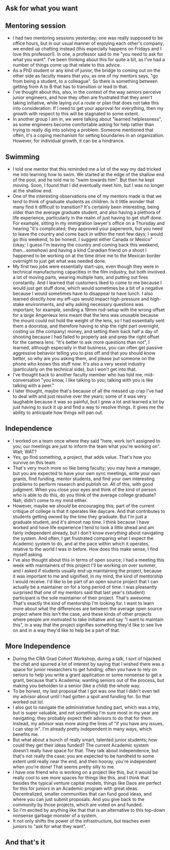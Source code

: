 ## Ask for what you want

## Mentoring session
- I had two mentoring sessions yesterday; one was really supposed to be office hours, but in our usual manner of enjoying each other's company,
we ended up chatting instead (this especially happens on Fridays and I love this professor!). In one, a professor said to me "you need to ask for what you want". 
I've been thinking about this for quite a bit, as I've had a number of things come up that relate to this advice. 
- As a PhD student or any kind of junior, the bridge to coming out on the other side as faculty means that you, as one of my mentors says,
"go from being a student, to a colleague". So there is something between getting from A to B that has to transition or lead to that. 
- I've thought about this, also, in the context of the way seniors perceive junior engineers, and how they often are frustrated that they aren't
taking initiative, while laying out a route or plan that does not take this into consideration. If I need to get your approval for everything,
then my growth with respect to this will be stagnated to some extent.
- In another group I am in, we were talking about "learned helplessness", as some engineers become comfortable asking for help rather than trying to really
dig into solving a problem. Someone mentioned that often, it's a coping mechanism for setting boundaries in an organization. However, for individual growth,
it can be a hindrance. 

## Swimming
- I told one mentor that this reminded me a lot of the way my dad tricked me into learning how to swim. We started at the edge of the shallow end
of the pool, and he told me to "swim towards him". But then he kept moving. Soon, I found that I did eventually meet him, but I was no longer at the
shallow end. 
- One of the interesting observations one of my mentors made is that we tend to think of graduate students as children. Is it little wonder that many
find it difficult to transition? It's certainly been interesting, being older than the average graduate student, and also having a plethora of life 
experience, particularly in the realm of just having to get stuff done. For example, sitting in my immigration lawyer's office on a Thursday and hearing "it's complicated;
they approved your paperwork, but you need to leave the country and come back in within the next few days; I would go this weekend, to be honest. 
I suggest either Canada or Mexico" (okay; I guess I'm leaving the country and coming back this weekend, then...somehow) and having a kind 
Canadian friend on a shoot I happened to be working on at the time drive me to the Mexican border overnight to just get what was needed done. 
- My first two jobs were essentially start-ups, even though they were in technical manufacturing capacities in the film industry, but both involved a lot of 
moving parts, wearing multiple hats, and putting out fires constantly. And I learned that customers liked to come to me because I would just get stuff done, 
which would sometimes be a bit of a negative because I would sometimes have to disappear to have lunch. I also learned directly how my eff-ups would impact
high-pressure and high-stake environments, and why asking necessary questions was important; for example, sending a 19mm rod-setup with the wrong offset for a
large Angenieux lens meant that the lens was unusable because the mount could not hold the weight of the lens, so I had essentially sent them a doorstop, and 
therefore having to ship the right part overnight, costing us (the company) money, and setting them back half a day of shooting because I had failed to properly
ask and prep the right offset for the camera lens. "It's better to ask more questions than not", I learned, although especially in that business, you can often
get passive aggressive behavior telling you to piss off and that you should know better, so why are you asking them, and please put someone on the phone who
knows this stuff now. It's also a very sexist industry (particularly on the technical side), but I won't get into that.
- I've thought back to another faculty member who has told me, mid-conversation "you know, I like talking to you; talking with you is like talking with a peer."
- I later thought, maybe that's because of all the messed up crap I've had to deal with and just resolve over the years; some of it was very laughable because
it was so painful, but I grew a lot and learned a lot by just having to suck it up and find a way to resolve things. It gives me the ability to anticipate how
things will pan out.

## Independence
- I worked on a team once where they said "here, work isn't assigned to you; our meetings are just to inform the team what you're working on". Wait; WAT?
- Yes, go find something, a project, that adds value. That's how you survive on this team.
- That's very much more so like being faculty; you may have a manager, but you are expected to have your own sync meetings, write your own grants, 
find funding, mentor students, and find your own interesting problems to perform research and publish on. All of this, with good judgment. When you 
close your eyes and think of the kind of person who is able to do this, do you think of the average college graduate? Nah, didn't come to my mind either.
- However, maybe we *should* be encouraging this; part of the current critique of college is that it operates like daycare. And that contributes to students
getting owned by the time they graduate. But I'm just a graduate student, and it's almost nap time. I think because I have worked and have life experience I tend to look a *little* 
ahead and am fairly independent already, but I don't know *everything* about navigating the system. And often, I get frustrated comparing what I expect 
the Academic system to do, and at the pace within which it operates, relative to the world I was in before. How does this make sense, I find myself asking.
- I've also thought about this in terms of open source; I had a meeting this week with maintainers of this project I'll be working on over summer, and I asked
if students usually end up maintaining the project, because it was important to me and signified, in my mind, the kind of mentorship I would receive. I'd like to be part of an open source project that I can actually be a 
maintainer on for a long period of time. I was pleasantly surprised that one of my mentors said that last year's (student) participant is the sole maintainer
of their project. That's awesome. That's exactly the kind of mentorship I'm looking for. I want to learn more about what the differences are between the average
open source project where this isn't the case, and these kinds of other projects where people are motivated to take initiative and say "I want to maintain this",
in a way that the project signifies something they'd like to see live on and in a way they'd like to help be a part of that.

## More Independence
- During the CRA Grad Cohort Workshop, during a talk, I sort of hijacked the chat and spurred a lot of interest by saying that I wished there was a space for
junior researchers to get funding; often you have to rely on seniors to help you write a grant application or some nonsense to get a grant, because that's Academia;
wanting seniors out of the process, but making you beholden to a senior (like a child) the whole way.
- To be honest, my last proposal that I got was one that I didn't even tell my advisor about until I had gotten a spot and funding for. So that worked out lol.
- I also got to navigate the administrative funding part, which was a trip, but is super valuable, and not something I'm sure most in my year are navigating; 
they probably expect their advisors to do that for them. Instead, my advisor was more along the lines of "if you have any issues, I can step in". I'm already 
pretty independent in many ways, which benefits me.
- But what about a bunch of really smart, talented junior students; how could they get their ideas funded? The current Academic system doesn't really have space
for that. They talk about independence, but that's not really the case; you are expected to be handheld to some extent until really near the end, and then 
hooray, you're independent when you're done! That seems pretty silly to me.
- I have one friend who is working on a project like this, but it would be really cool to see more spaces for things like this, and I think that besides the 
typical venture capital models, things like Daos are perfect for this for juniors in an Academic program with great ideas. Decentralized, smaller communities
that can fund good ideas, and where you can just submit proposals. And you give back to the community by those projects, which are voted on and funded.
- So I'm excited by anything like that that is an alternative to this top-down nonsense garbage monster of a system. 
- It not only shifts the power of the infrastructure, but teaches even juniors to "ask for what they want". 

## And that's it



